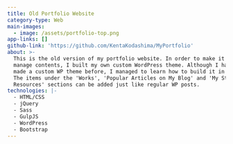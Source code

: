 ```yaml
---
title: Old Portfolio Website
category-type: Web
main-images:
  - image: /assets/portfolio-top.png
app-links: []
github-link: 'https://github.com/KentaKodashima/MyPortfolio'
about: >-
  This is the old version of my portfolio website. In order to make it easy to
  manage contents, I built my own custom WordPress theme. Although I have never
  made a custom WP theme before, I managed to learn how to build it in a week.
  The items under the 'Works', 'Popular Articles on My Blog' and 'My Study
  Resources' sections can be added just like regular WP posts.
technologies: |-
  - HTML/CSS
  - jQuery
  - Sass
  - GulpJS
  - WordPress
  - Bootstrap
---
```



